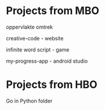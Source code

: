 # Projects from MBO
oppervlakte omtrek

creative-code - website

infinite word script - game

my-progress-app - android studio

# Projects from HBO
Go in Python folder
